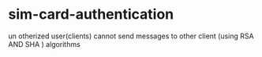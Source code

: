 # sim-card-authentication
un otherized user(clients) cannot send messages to other client (using RSA AND SHA ) algorithms
